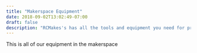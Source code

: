 ```yaml
---
title: "Makerspace Equipment"
date: 2018-09-02T13:02:49-07:00
draft: false
description: "RCMakes's has all the tools and equipment you need for projects with wood, metal, and more."
---
```


This is all of our equipment in the makerspace